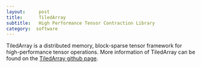 ```yaml
---
layout:     post
title:      TiledArray
subtitle:  	High Performance Tensor Contraction Library
category:  software
---
```


TiledArray is a distributed memory, block-sparse tensor framework for high-performance tensor operations. More information of TiledArray can be found on the [TiledArray github page](https://github.com/ValeevGroup/tiledarray).